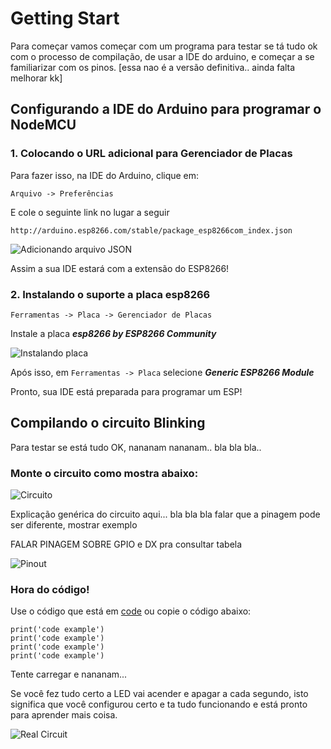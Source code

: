 # Getting Start

Para começar vamos começar com um programa para testar se tá tudo ok com o processo de compilação, de usar a IDE do arduino, e começar a se familiarizar com os pinos. [essa nao é a versão definitiva.. ainda falta melhorar kk]

## Configurando a IDE do Arduino para programar o NodeMCU 

### 1. Colocando o URL adicional para Gerenciador de Placas

Para fazer isso, na IDE do Arduino, clique em:

```Arquivo -> Preferências```

E cole o seguinte link no lugar a seguir

```http://arduino.esp8266.com/stable/package_esp8266com_index.json```

![Adicionando arquivo JSON](assets/JSON.png)

Assim a sua IDE estará com a extensão do ESP8266!

### 2. Instalando o suporte a placa esp8266

```Ferramentas -> Placa -> Gerenciador de Placas``` 

Instale a placa _**esp8266 by ESP8266 Community**_

![Instalando placa](assets/board.png)

Após isso, em ```Ferramentas -> Placa``` selecione _**Generic ESP8266 Module**_

Pronto, sua IDE está preparada para programar um ESP!

## Compilando o circuito Blinking

Para testar se está tudo OK, nananam nananam.. bla bla bla..

### Monte o circuito como mostra abaixo:

![Circuito](assets/protoboard.png)

Explicação genérica do circuito aqui... bla bla bla falar que a pinagem pode ser diferente, mostrar exemplo

FALAR PINAGEM SOBRE GPIO e DX pra consultar tabela

![Pinout](assets/pinoutv3.png)

### Hora do código!

Use o código que está em [code](code) ou copie o código abaixo:

```
print('code example')
print('code example')
print('code example')
print('code example')
```

Tente carregar e nananam...

Se você fez tudo certo a LED vai acender e apagar a cada segundo, isto significa que você configurou certo e ta tudo funcionando e está pronto para aprender mais coisa.


![Real Circuit](assets/circuit.gif)